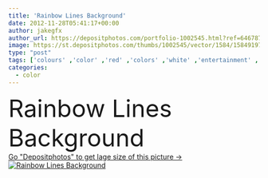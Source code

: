 ```yaml
---
title: 'Rainbow Lines Background'
date: 2012-11-28T05:41:17+00:00
author: jakegfx
author_url: https://depositphotos.com/portfolio-1002545.html?ref=64678756
image: https://st.depositphotos.com/thumbs/1002545/vector/1584/15849197/api_thumb_450.jpg?forcejpeg=true
type: "post"
tags: ['colours' ,'color' ,'red' ,'colors' ,'white' ,'entertainment' ,'blue' ,'vector' ,'striped' ,'background' ,'colorful' ,'backgrounds' ,'graphic' ,'colored' ,'illustration' ,'design' ,'decoration' ,'bright' ,'illuminated' ,'business' ,'art' ,'party' ,'abstract' ,'sparkle' ,'texture' ,'shine' ,'energy' ,'colour' ,'colourful' ,'light' ,'technology' ,'line' ,'border' ,'card' ,'frame' ,'square' ,'wave' ,'banner' ,'ornament' ,'fashion' ,'easter' ,'rainbow' ,'star' ,'backdrop' ,'fantasy' ,'blur' ,'glitter' ,'lines' ,'glow' ,'copyspace' ]
categories: 
  - color
---
```

<div aling="center">
            <font size="60"> Rainbow Lines Background</font>   
</div>
<div>
    <a href='https://st.depositphotos.com/thumbs/1002545/vector/1584/15849197/api_thumb_450.jpg?forcejpeg=true?ref=64678756' target=_blank > Go "Depositphotos" to get lage size of this picture ->
        <img href='https://st.depositphotos.com/thumbs/1002545/vector/1584/15849197/api_thumb_450.jpg?forcejpeg=true?ref=64678756' src='https://st.depositphotos.com/1002545/1584/v/950/depositphotos_15849197-stock-illustration-rainbow-lines-background.jpg?forcejpeg=true' alt='Rainbow Lines Background' >
    </a>
</div>
